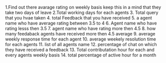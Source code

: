 1.Find out there avarage rating on weekly basis keep this in a mind that they take two days of leave
2.Total working days for each agents 
3. Total query that you hvae taken 
4. total Feedback that you have received 
5. a agent name who have average rating between 3.5 to 4 
6. Agent name who have rating lesss then 3.5 
7. agent name who have rating more then 4.5 
8. how many feedaback agents have received more then 4.5 average
9. average weekly response time for each agent 
10. average weekely resolution time for each agents 
11. list of all agents name 
12. percentage of chat on which they have received a feedback 
13. Total contributation hour for each and every agents weekly basis 
14. total percentage of active hour for a month